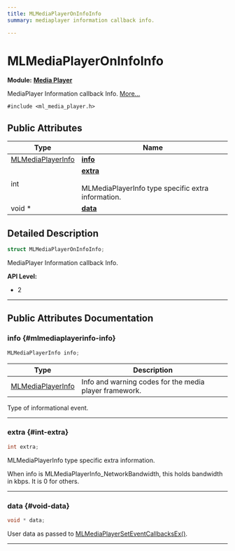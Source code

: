 ```yaml
---
title: MLMediaPlayerOnInfoInfo
summary: mediaplayer information callback info. 

---
```


# MLMediaPlayerOnInfoInfo

**Module:** **[Media Player](/versioned_docs/version-03-Jan-2023/api-ref/api/Modules/group___media_player/group___media_player.md)**



MediaPlayer Information callback Info.  [More...](#detailed-description)


`#include <ml_media_player.h>`

## Public Attributes

| Type           | Name           |
| -------------- | -------------- |
| [MLMediaPlayerInfo](/versioned_docs/version-03-Jan-2023/api-ref/api/Modules/group___media_player/group___media_player.md#enums-mlmediaplayerinfo) | **[info](/versioned_docs/version-03-Jan-2023/api-ref/api/Modules/group___media_player/struct_m_l_media_player_on_info_info.md#mlmediaplayerinfo-info)**  |
| int | **[extra](/versioned_docs/version-03-Jan-2023/api-ref/api/Modules/group___media_player/struct_m_l_media_player_on_info_info.md#int-extra)** <br></br>MLMediaPlayerInfo type specific extra information.  |
| void * | **[data](/versioned_docs/version-03-Jan-2023/api-ref/api/Modules/group___media_player/struct_m_l_media_player_on_info_info.md#void-data)**  |

## Detailed Description

```cpp
struct MLMediaPlayerOnInfoInfo;
```

MediaPlayer Information callback Info. 




**API Level:**
  * 2 




-----------
## Public Attributes Documentation

### info {#mlmediaplayerinfo-info}

```cpp
MLMediaPlayerInfo info;
```



| Type | Description |
|--|--|
| [MLMediaPlayerInfo](/versioned_docs/version-03-Jan-2023/api-ref/api/Modules/group___media_player/group___media_player.md#enums-mlmediaplayerinfo) | Info and warning codes for the media player framework.  |


Type of informational event. 





-----------

### extra {#int-extra}

```cpp
int extra;
```

MLMediaPlayerInfo type specific extra information. 

When info is MLMediaPlayerInfo_NetworkBandwidth, this holds bandwidth in kbps. It is 0 for others. 





-----------

### data {#void-data}

```cpp
void * data;
```


User data as passed to [MLMediaPlayerSetEventCallbacksEx()](/versioned_docs/version-03-Jan-2023/api-ref/api/Modules/group___media_player/group___media_player.md#mlresult-mlmediaplayerseteventcallbacksex). 





-----------

